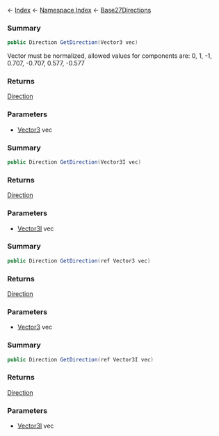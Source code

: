 ← [Index](Api-Index) ← [Namespace Index](Namespace-Index) ← [Base27Directions](VRageMath.Base27Directions)

### Summary

```csharp
public Direction GetDirection(Vector3 vec)
```

Vector must be normalized, allowed values for components are: 0, 1, -1, 0.707, -0.707, 0.577, -0.577

### Returns

[Direction](VRageMath.Base27Directions+Direction)

### Parameters

* [Vector3](VRageMath.Vector3) vec
### Summary

```csharp
public Direction GetDirection(Vector3I vec)
```

### Returns

[Direction](VRageMath.Base27Directions+Direction)

### Parameters

* [Vector3I](VRageMath.Vector3I) vec
### Summary

```csharp
public Direction GetDirection(ref Vector3 vec)
```

### Returns

[Direction](VRageMath.Base27Directions+Direction)

### Parameters

* [Vector3](VRageMath.Vector3) vec
### Summary

```csharp
public Direction GetDirection(ref Vector3I vec)
```

### Returns

[Direction](VRageMath.Base27Directions+Direction)

### Parameters

* [Vector3I](VRageMath.Vector3I) vec
